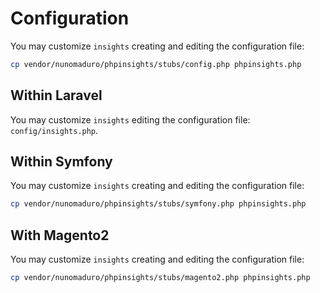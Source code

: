 # Configuration

You may customize `insights` creating and editing the configuration file:
```bash
cp vendor/nunomaduro/phpinsights/stubs/config.php phpinsights.php
```

## Within Laravel

You may customize `insights` editing the configuration file: `config/insights.php`.

## Within Symfony

You may customize `insights` creating and editing the configuration file:
```bash
cp vendor/nunomaduro/phpinsights/stubs/symfony.php phpinsights.php
```

## With Magento2

You may customize `insights` creating and editing the configuration file:
```bash
cp vendor/nunomaduro/phpinsights/stubs/magento2.php phpinsights.php
```
